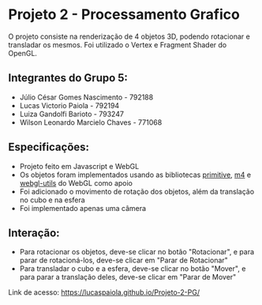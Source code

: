 # Projeto 2 - Processamento Grafico

O projeto consiste na renderização de 4 objetos 3D, podendo rotacionar e transladar os mesmos. Foi utilizado o Vertex e Fragment Shader do OpenGL.

## Integrantes do Grupo 5: 
* Júlio César Gomes Nascimento - 792188
* Lucas Victorio Paiola - 792194
* Luiza Gandolfi Barioto - 793247
* Wilson Leonardo Marcielo Chaves - 771068

## Especificações:
* Projeto feito em Javascript e WebGL
* Os objetos foram implementados usando as bibliotecas [primitive](https://webglfundamentals.org/webgl/resources/primitives.js), [m4](https://webglfundamentals.org/webgl/resources/m4.js) e [webgl-utils](https://webglfundamentals.org/webgl/resources/webgl-utils.js) do WebGL  como apoio
* Foi adicionado o movimento de rotação dos objetos, além da translação no cubo e na esfera
* Foi implementado apenas uma câmera

## Interação:
* Para rotacionar os objetos, deve-se clicar no botão "Rotacionar", e para parar de rotacioná-los, deve-se clicar em "Parar de Rotacionar"
* Para transladar o cubo e a esfera, deve-se clicar no botão "Mover", e para parar a translação deles, deve-se clicar em "Parar de Mover"

Link de acesso: https://lucaspaiola.github.io/Projeto-2-PG/
